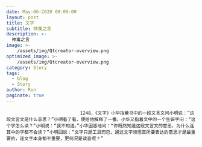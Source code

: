 ```yaml
---
date: May-06-2020 00:00:00
layout: post
title: 文字
subtitle: 神寓之言
description: >-
  神寓之言
image: >-
    /assets/img/Qtcreator-overview.png
optimized_image: >-
    /assets/img/Qtcreator-overview.png
category: Story
tags:
  - blog
  - Story
author: Ron
paginate: true
---
```


							　　1248，《文字》小华指着书中的一段文言文问小明说：“这段文言文是什么意思？”小明看了看，便给他解释了一番。小华又指着文中的一个生僻字问：“这个字怎么读？”小明说：“我不知道。”小华困惑地问：“你既然知道这段文言文的意思，为什么连其中的字都不会读？”小明回说：“文字只是工具而已，通过文字领悟其所要表达的意思才是最重要的，连文字本身都不重要，更何况是读音呢？”
							
							
						